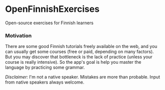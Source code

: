 # OpenFinnishExercises
Open-source exercises for Finnish learners

### Motivation
There are some good Finnish tutorials freely available on the web, and you can usually get some courses (free or paid, depending on many factors).
But you may discover that bottleneck is the lack of practice (unless your course is really intensive). So the app's goal is help you master
the language by practicing some grammar.

*Disclaimer:* I'm not a native speaker. Mistakes are more than probable. Input from native speakers always welcome.
